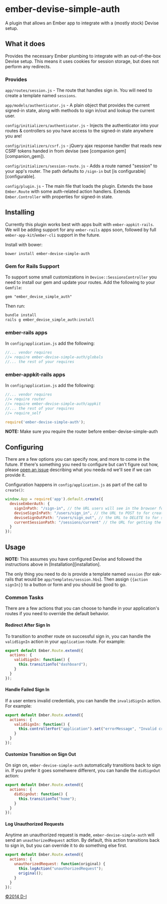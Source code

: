 # ember-devise-simple-auth

A plugin that allows an Ember app to integrate with a (mostly stock) Devise setup.

## What it does

Provides the necessary Ember plumbing to integrate with an out-of-the-box Devise setup. This means it uses cookies for session storage, but does not perform any redirects.

### Provides

`app/routes/session.js` - The route that handles sign in. You will need to create a template named `sessions`.

`app/models/authenticator.js` - A plain object that provides the current signed-in state, along with methods to sign in/out and lookup the current user.

`config/initializers/authenticator.js` - Injects the authenticator into your routes & controllers so you have access to the signed-in state anywhere you are!

`config/initializers/csrf.js` - jQuery ajax response handler that reads new CSRF tokens handed in from devise (see [companion gem][companion_gem]).

`config/initializers/session-route.js` - Adds a route named "session" to your app's router. The path defaults to `/sign-in` but [is configurable][configurable].

`config/plugin.js` - The main file that loads the plugin. Extends the base `Ember.Route` with some auth-related action handlers.  Extends `Ember.Controller` with properties for signed-in state.

## Installing

Currently this plugin works best with apps built with `ember-appkit-rails`. We will be adding support for any `ember-rails` apps soon, followed by full `ember-app-kit`/`ember-cli` support in the future.

Install with bower:

`bower install ember-devise-simple-auth`

### Gem for Rails Support

To support some small customizations in `Devise::SessionsController` you need to install our gem and update your routes. Add the following to your `Gemfile`:

```
gem "ember_devise_simple_auth"
```

Then run:

```sh
bundle install
rails g ember_devise_simple_auth:install
```

### ember-rails apps

In `config/application.js` add the following:

```javascript
//... vendor requires
//= require ember-devise-simple-auth/globals
//... the rest of your requires
```

### ember-appkit-rails apps

In `config/application.js` add the following:

```javascript
//... vendor requires
//= require router
//= require ember-devise-simple-auth/appkit
//... the rest of your requires
//= require_self

require('ember-devise-simple-auth');
```

**NOTE:** Make sure you require the router before ember-devise-simple-auth

## Configuring

There are a few options you can specify now, and more to come in the future. If there's something you need to configure but can't figure out how, please [open an issue](issues/new) describing what you needa nd we'll see if we can provide it.

Configuration happens in `config/application.js` as part of the call to `create()`:

```javascript
window.App = require('app').default.create({
  deviseEmberAuth: {
    signInPath: "/sign-in", // the URL users will see in the browser for the sign in page
    deviseSignInPath: "/users/sign_in", // the URL to POST to for creating a session
    deviseSignOutPath: "/users/sign_out", // the URL to DELETE to for signing out
    currentSessionPath: "/sessions/current" // the URL for getting the current signed-in state; this is currently added by the gem
  }
});
```

## Usage

**NOTE:** This assumes you have configured Devise and followed the instructions above in [Installation][installation].

The only thing you need to do is provide a template named `session` (for eak-rails that would be `app/templates/session.hbs`). Then assign `{{action signIn}}` to a button or form and you should be good to go.

### Common Tasks

There are a few actions that you can choose to handle in your application's routes if you need to override the default behavior.

#### Redirect After Sign In

To transition to another route on successful sign in, you can handle the `validSignIn` action in your `application` route. For example:

```javascript
export default Ember.Route.extend({
  actions: {
    validSignIn: function() {
      this.transitionTo("dashboard");
    }
  }
});
```

#### Handle Failed Sign In

If a user enters invalid credentials, you can handle the `invalidSignIn` action. For example:

```javascript
export default Ember.Route.extend({
  actions: {
    validSignIn: function() {
      this.controllerFor("application").set("errorMessage", "Invalid credentials");
    }
  }
});
```

#### Customize Transition on Sign Out

On sign on, `ember-devise-simple-auth` automatically transitions back to sign in. If you prefer it goes somehwere different, you can handle the `didSignOut` action:

```javascript
export default Ember.Route.extend({
  actions: {
    didSignOut: function() {
      this.transitionTo("home");
    }
  }
});
```

#### Log Unauthorized Requests

Anytime an unauthorized request is made, `ember-devise-simple-auth` will send an `unauthorizedRequest` action. By default, this action transitions back to sign in, but you can override it to do something else first.

```javascript
export default Ember.Route.extend({
  actions: {
    unauthorizedRequest: function(original) {
      this.logAction("unauthorizedRequest");
      original();
    }
  }
});
```

[&copy;2014 D-I](http://www.d-i.co)
